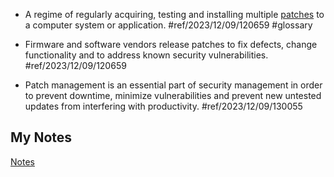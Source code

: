 - A regime of regularly acquiring, testing and installing multiple [patches](patch.md) to a computer system or application. #ref/2023/12/09/120659  #glossary

- Firmware and software vendors release patches to fix defects, change functionality and to address known security vulnerabilities. #ref/2023/12/09/120659
- Patch management is an essential part of security management in order to prevent downtime, minimize vulnerabilities and prevent new untested updates from interfering with productivity. #ref/2023/12/09/130055
## My Notes
[Notes](mynotes/patching-notes.md)
